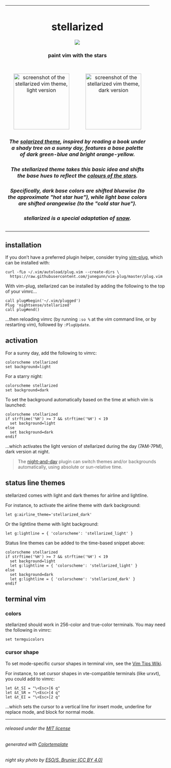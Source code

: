<table><tbody align="center">

<tr><td colspan='2'><h1>stellarized</h1>
<img src="https://github.com/nightsense/stellarized/raw/master/images/header.jpg" />
<h4>paint vim with the stars</h4>
</td></tr>

<tr></tr>

<tr>
<td>
<br>
<img alt="screenshot of the stellarized vim theme, light version" src="https://github.com/nightsense/stellarized/raw/master/images/screenshot-light.png" height="175" />
<br>
</td>
<td>
<br>
<img alt="screenshot of the stellarized vim theme, dark version" src="https://github.com/nightsense/stellarized/raw/master/images/screenshot-dark.png" height="175" />
<br>
</td>
</tr>

<tr></tr>

<tr><td colspan='2'>

<h5>The <a href='http://ethanschoonover.com/solarized'>solarized theme</a>, inspired by reading a book under<br>a shady tree on a sunny day, features a base palette<br>of dark green-blue and bright orange-yellow.</h5>

<h5>The stellarized theme takes this basic idea and shifts<br>the base hues to reflect the <a href='http://www.vendian.org/mncharity/dir3/starcolor/details.html'>colours of the stars</a>.</h5>

<h5>Specifically, dark base colors are shifted bluewise (to<br>the approximate "hot star hue"), while light base colors<br>are shifted orangewise (to the "cold star hue").</h5>

<h5>stellarized is a special adaptation of <a href='https://github.com/nightsense/snow'>snow</a>.</h5>

</td></tr>

</tbody></table>


## installation

If you don’t have a preferred plugin helper, consider trying [vim-plug](https://github.com/junegunn/vim-plug), which can be installed with:

```
curl -fLo ~/.vim/autoload/plug.vim --create-dirs \
  https://raw.githubusercontent.com/junegunn/vim-plug/master/plug.vim
```

With vim-plug, stellarized can be installed by adding the following to the top of your vimrc...

```
call plug#begin('~/.vim/plugged')
Plug 'nightsense/stellarized'
call plug#end()
```

...then reloading vimrc (by running `:so %` at the vim command line, or by restarting vim), followed by `:PlugUpdate`.

## activation

For a sunny day, add the following to vimrc:

```
colorscheme stellarized
set background=light
```

For a starry night:

```
colorscheme stellarized
set background=dark
```

To set the background automatically based on the time at which vim is launched:

```
colorscheme stellarized
if strftime('%H') >= 7 && strftime('%H') < 19
  set background=light
else
  set background=dark
endif
```

...which activates the light version of stellarized during the day (7AM-7PM), dark version at night.

> The [night-and-day](https://github.com/nightsense/night-and-day) plugin can switch themes and/or backgrounds automatically, using absolute or sun-relative time.

## status line themes

stellarized comes with light and dark themes for airline and lightline.

For instance, to activate the airline theme with dark background:

```
let g:airline_theme='stellarized_dark'
```

Or the lightline theme with light background:

```
let g:lightline = { 'colorscheme': 'stellarized_light' }
```

Status line themes can be added to the time-based snippet above:

```
colorscheme stellarized
if strftime('%H') >= 7 && strftime('%H') < 19
  set background=light
  let g:lightline = { 'colorscheme': 'stellarized_light' }
else
  set background=dark
  let g:lightline = { 'colorscheme': 'stellarized_dark' }
endif
```

## terminal vim

### colors

stellarized should work in 256-color and true-color terminals. You may need the following in vimrc:

```
set termguicolors
```

### cursor shape

To set mode-specific cursor shapes in terminal vim, see the [Vim Tips Wiki](http://vim.wikia.com/wiki/Change_cursor_shape_in_different_modes).

For instance, to set cursor shapes in vte-compatible terminals (like urxvt), you could add to vimrc:

```
let &t_SI = "\<Esc>[6 q"
let &t_SR = "\<Esc>[4 q"
let &t_EI = "\<Esc>[2 q"
```

...which sets the cursor to a vertical line for insert mode, underline for replace mode, and block for normal mode.

---

###### released under the [MIT license](https://opensource.org/licenses/MIT)
###### generated with [Colortemplate](https://github.com/lifepillar/vim-colortemplate)
###### night sky photo by [ESO/S. Brunier (CC BY 4.0)](https://commons.wikimedia.org/wiki/File:ESO_-_Milky_Way.jpg)
